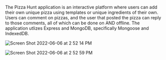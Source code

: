 The Pizza Hunt application is an interactive platform where users can add their own unique pizza using templates or unique ingredients of their own. Users
can comment on pizzas, and the user that posted the pizza can reply to those comments, all of which can be done on AND offline. The application
utlizes Express and MongoDB, specifically Mongoose and IndexedDB.

![Screen Shot 2022-06-06 at 2 52 14 PM](https://user-images.githubusercontent.com/98545911/172237509-3c51d248-5726-4d7f-b194-84291d4884e8.png)

![Screen Shot 2022-06-06 at 2 52 59 PM](https://user-images.githubusercontent.com/98545911/172237551-96d2bf3a-1c5d-432d-a7ed-0dd0079951b8.png)
